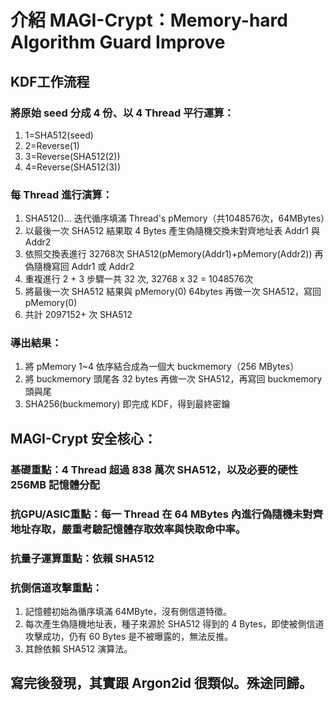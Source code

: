 # 介紹 MAGI-Crypt：Memory-hard Algorithm Guard Improve

## KDF工作流程

### 將原始 seed 分成 4 份、以 4 Thread 平行運算：

1.  1=SHA512(seed)
2.  2=Reverse(1)
3.  3=Reverse(SHA512(2))
4.  4=Reverse(SHA512(3))

### 每 Thread 進行演算：

1.  SHA512()... 迭代循序填滿 Thread's pMemory（共1048576次，64MBytes）
2.  以最後一次 SHA512 結果取 4 Bytes 產生偽隨機交換未對齊地址表 Addr1 與 Addr2
3.  依照交換表進行 32768次 SHA512(pMemory(Addr1)+pMemory(Addr2)) 再偽隨機寫回 Addr1 或 Addr2
4.  重複進行 2 + 3 步驟一共 32 次, 32768 x 32 = 1048576次
5.  將最後一次 SHA512 結果與 pMemory(0) 64bytes 再做一次 SHA512，寫回 pMemory(0)
6.  共計 2097152+ 次 SHA512

### 導出結果：

1. 將 pMemory 1~4 依序結合成為一個大 buckmemory（256 MBytes）
2. 將 buckmemory 頭尾各 32 bytes 再做一次 SHA512，再寫回 buckmemory 頭與尾
3. SHA256(buckmemory) 即完成 KDF，得到最終密鑰

## MAGI-Crypt 安全核心：

### 基礎重點：4 Thread 超過 838 萬次 SHA512，以及必要的硬性 256MB 記憶體分配

### 抗GPU/ASIC重點：每一 Thread 在 64 MBytes 內進行偽隨機未對齊地址存取，嚴重考驗記憶體存取效率與快取命中率。

### 抗量子運算重點：依賴 SHA512

### 抗側信道攻擊重點：

1. 記憶體初始為循序填滿 64MByte，沒有側信道特徵。
2. 每次產生偽隨機地址表，種子來源於 SHA512 得到的 4 Bytes，即使被側信道攻擊成功，仍有 60 Bytes 是不被曝露的，無法反推。
3. 其餘依賴 SHA512 演算法。 

## 寫完後發現，其實跟 Argon2id 很類似。殊途同歸。

